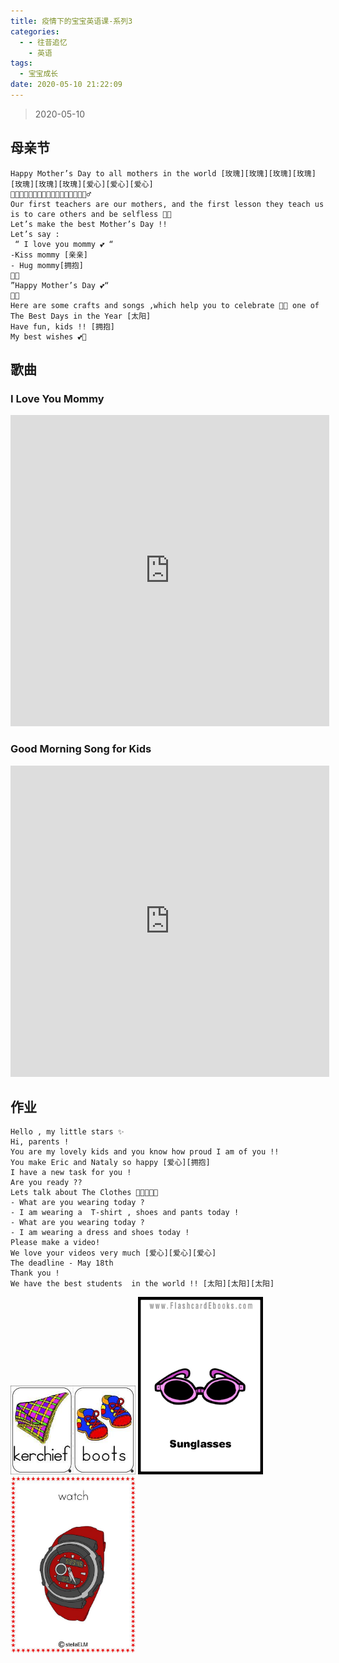 ```yaml
---
title: 疫情下的宝宝英语课-系列3
categories:
  - - 往昔追忆
    - 英语
tags:
  - 宝宝成长
date: 2020-05-10 21:22:09
---
```



> 2020-05-10

## 母亲节


```
Happy Mother’s Day to all mothers in the world [玫瑰][玫瑰][玫瑰][玫瑰][玫瑰][玫瑰][玫瑰][爱心][爱心][爱心]
👩‍👧👩‍👧‍👦👩‍👧‍👧👩‍👦‍👦👩‍👦🤰🏼🧚🏾‍♂️
Our first teachers are our mothers, and the first lesson they teach us is to care others and be selfless 🌟🙏
Let’s make the best Mother’s Day !!
Let’s say :
 “ I love you mommy 💕 “
-Kiss mommy [亲亲]
- Hug mommy[拥抱]
👶👧
”Happy Mother’s Day 💕“
👶👧
Here are some crafts and songs ,which help you to celebrate 🎉🎊 one of The Best Days in the Year [太阳]
Have fun, kids !! [拥抱]
My best wishes 💕🌟
```

## 歌曲

### I Love You Mommy

<iframe height=498 width=510 src='https://player.youku.com/embed/XNDY4NjIwMDc2OA==' frameborder=0 'allowfullscreen'></iframe>

### Good Morning Song for Kids

<iframe height=498 width=510 src='https://player.youku.com/embed/XNDY4NjIwMDI4OA==' frameborder=0 'allowfullscreen'></iframe>

## 作业

```
Hello , my little stars ✨
Hi, parents ! 
You are my lovely kids and you know how proud I am of you !! 
You make Eric and Nataly so happy [爱心][拥抱]
I have a new task for you !  
Are you ready ??
Lets talk about The Clothes 👚👕👠👖👔
- What are you wearing today ? 
- I am wearing a  T-shirt , shoes and pants today ! 
- What are you wearing today ?
- I am wearing a dress and shoes today !
Please make a video! 
We love your videos very much [爱心][爱心][爱心]
The deadline - May 18th 
Thank you ! 
We have the best students  in the world !! [太阳][太阳][太阳]
```


<img src="2020-05-10-amy/01" class="rounded" width="200px" alt="2020-05-10-amy/01">

<img src="2020-05-10-amy/02" class="rounded" width="200px" alt="2020-05-10-amy/02">

<img src="2020-05-10-amy/03" class="rounded" width="200px" alt="2020-05-10-amy/03">
